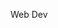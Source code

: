 Web Dev
<!---
chetan-zdev/chetan-zdev is a ✨ special ✨ repository because its `README.md` (this file) appears on your GitHub profile.
You can click the Preview link to take a look at your changes.
--->
